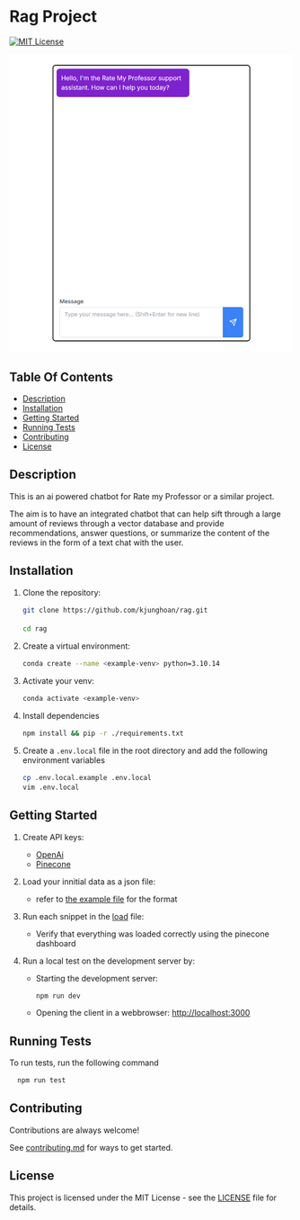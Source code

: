 # Rag Project

[![MIT License](https://img.shields.io/badge/License-MIT-green.svg)](LICENSE)

![Image of home page](./public/rag.png)

## Table Of Contents
- [Description](#description)
- [Installation](#installation)
- [Getting Started](#getting-started)
- [Running Tests](#running-tests)
- [Contributing](#contributing)
- [License](#license)


## Description

This is an ai powered chatbot for Rate my Professor or a similar project.

The aim is to have an integrated chatbot that can help sift through a large
amount of reviews through a vector database and provide recommendations, answer
questions, or summarize the content of the reviews in the form of a text chat with the user.

## Installation

1. Clone the repository:
    ```bash
    git clone https://github.com/kjunghoan/rag.git

    cd rag
    ```
2. Create a virtual environment:
    ```bash
    conda create --name <example-venv> python=3.10.14
    ```
3. Activate your venv:
    ```bash
    conda activate <example-venv>
    ```

4. Install dependencies
    ```bash
    npm install && pip -r ./requirements.txt
    ```

5. Create a `.env.local` file in the root directory and add the following environment variables
    ```bash
    cp .env.local.example .env.local
    vim .env.local
    ```

## Getting Started
1. Create API keys:
    - [OpenAi](https://platform.openai.com/assistants)
    - [Pinecone](https://www.pinecone.io/)

2. Load your innitial data as a json file:
    - refer to [the example file](reviews.json.example) for the format
3. Run each snippet in the [load](load.ipynd) file:
    - Verify that everything was loaded correctly using the pinecone dashboard
4. Run a local test on the development server by:
    - Starting the development server:
        ```bash
        npm run dev
        ```
    - Opening the client in a webbrowser:
    [http://localhost:3000](http://localhost:3000)

## Running Tests

To run tests, run the following command

```bash
  npm run test
```

## Contributing

Contributions are always welcome!

See [contributing.md](./contributing.md) for ways to get started.

## License

This project is licensed under the MIT License -
see the [LICENSE](LICENSE) file for details.
